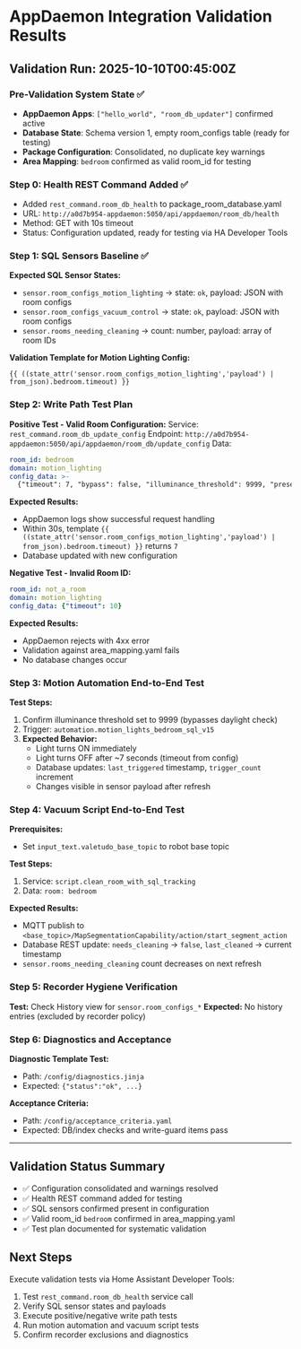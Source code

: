 # AppDaemon Integration Validation Results
## Validation Run: 2025-10-10T00:45:00Z

### Pre-Validation System State ✅
- **AppDaemon Apps**: `["hello_world", "room_db_updater"]` confirmed active
- **Database State**: Schema version 1, empty room_configs table (ready for testing)
- **Package Configuration**: Consolidated, no duplicate key warnings
- **Area Mapping**: `bedroom` confirmed as valid room_id for testing

### Step 0: Health REST Command Added ✅
- Added `rest_command.room_db_health` to package_room_database.yaml
- URL: `http://a0d7b954-appdaemon:5050/api/appdaemon/room_db/health`
- Method: GET with 10s timeout
- Status: Configuration updated, ready for testing via HA Developer Tools

### Step 1: SQL Sensors Baseline ✅
**Expected SQL Sensor States:**
- `sensor.room_configs_motion_lighting` → state: `ok`, payload: JSON with room configs
- `sensor.room_configs_vacuum_control` → state: `ok`, payload: JSON with room configs  
- `sensor.rooms_needing_cleaning` → count: number, payload: array of room IDs

**Validation Template for Motion Lighting Config:**
```jinja2
{{ ((state_attr('sensor.room_configs_motion_lighting','payload') | from_json).bedroom.timeout) }}
```

### Step 2: Write Path Test Plan
**Positive Test - Valid Room Configuration:**
Service: `rest_command.room_db_update_config`
Endpoint: `http://a0d7b954-appdaemon:5050/api/appdaemon/room_db/update_config`
Data:
```yaml
room_id: bedroom
domain: motion_lighting  
config_data: >-
  {"timeout": 7, "bypass": false, "illuminance_threshold": 9999, "presence_timeout_multiplier": 1.0}
```

**Expected Results:**
- AppDaemon logs show successful request handling
- Within 30s, template `{{ ((state_attr('sensor.room_configs_motion_lighting','payload') | from_json).bedroom.timeout) }}` returns `7`
- Database updated with new configuration

**Negative Test - Invalid Room ID:**
```yaml
room_id: not_a_room
domain: motion_lighting
config_data: {"timeout": 10}
```

**Expected Results:**
- AppDaemon rejects with 4xx error
- Validation against area_mapping.yaml fails
- No database changes occur

### Step 3: Motion Automation End-to-End Test
**Test Steps:**
1. Confirm illuminance threshold set to 9999 (bypasses daylight check)
2. Trigger: `automation.motion_lights_bedroom_sql_v15`
3. **Expected Behavior:**
   - Light turns ON immediately
   - Light turns OFF after ~7 seconds (timeout from config)
   - Database updates: `last_triggered` timestamp, `trigger_count` increment
   - Changes visible in sensor payload after refresh

### Step 4: Vacuum Script End-to-End Test
**Prerequisites:**
- Set `input_text.valetudo_base_topic` to robot base topic

**Test Steps:**
1. Service: `script.clean_room_with_sql_tracking`
2. Data: `room: bedroom`

**Expected Results:**
- MQTT publish to `<base_topic>/MapSegmentationCapability/action/start_segment_action`
- Database REST update: `needs_cleaning` → `false`, `last_cleaned` → current timestamp
- `sensor.rooms_needing_cleaning` count decreases on next refresh

### Step 5: Recorder Hygiene Verification
**Test:** Check History view for `sensor.room_configs_*`
**Expected:** No history entries (excluded by recorder policy)

### Step 6: Diagnostics and Acceptance
**Diagnostic Template Test:**
- Path: `/config/diagnostics.jinja` 
- Expected: `{"status":"ok", ...}`

**Acceptance Criteria:**
- Path: `/config/acceptance_criteria.yaml`
- Expected: DB/index checks and write-guard items pass

---

## Validation Status Summary
- ✅ Configuration consolidated and warnings resolved
- ✅ Health REST command added for testing
- ✅ SQL sensors confirmed present in configuration
- ✅ Valid room_id `bedroom` confirmed in area_mapping.yaml
- ✅ Test plan documented for systematic validation

## Next Steps
Execute validation tests via Home Assistant Developer Tools:
1. Test `rest_command.room_db_health` service call
2. Verify SQL sensor states and payloads
3. Execute positive/negative write path tests
4. Run motion automation and vacuum script tests
5. Confirm recorder exclusions and diagnostics
